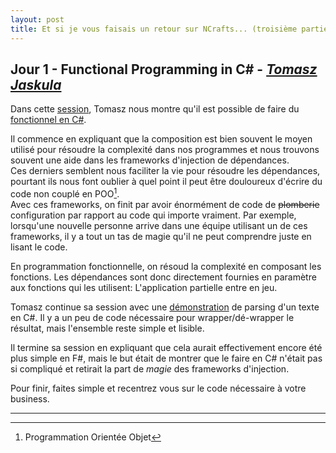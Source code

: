```yaml
---
layout: post
title: Et si je vous faisais un retour sur NCrafts... (troisième partie)
---
```


## Jour 1 - Functional Programming in C# - [*Tomasz Jaskula*][TomaszJaskula]

Dans cette [session][Slides], Tomasz nous montre qu'il est possible de faire du [fonctionnel en C#][Code].

Il commence en expliquant que la composition est bien souvent le moyen utilisé pour résoudre la complexité dans nos programmes et nous trouvons souvent une aide dans les frameworks d'injection de dépendances.  
Ces derniers semblent nous faciliter la vie pour résoudre les dépendances, pourtant ils nous font oublier à quel point il peut être douloureux d'écrire du code non couplé en POO[^1].  
Avec ces frameworks, on finit par avoir énormément de code de <s>plomberie</s> configuration par rapport au code qui importe vraiment. Par exemple, lorsqu'une nouvelle personne arrive dans une équipe utilisant un de ces frameworks, il y a tout un tas de magie qu'il ne peut comprendre juste en lisant le code.

En programmation fonctionnelle, on résoud la complexité en composant les fonctions. Les dépendances sont donc directement fournies en paramètre aux fonctions qui les utilisent: L'application partielle entre en jeu.

Tomasz continue sa session avec une [démonstration][Code] de parsing d'un texte en C#. Il y a un peu de code nécessaire pour wrapper/dé-wrapper le résultat, mais l'ensemble reste simple et lisible.

Il termine sa session en expliquant que cela aurait effectivement encore été plus simple en F#, mais le but était de montrer que le faire en C# n'était pas si compliqué et retirait la part de *magie* des frameworks d'injection.

Pour finir, faites simple et recentrez vous sur le code nécessaire à votre business.

---

[^1]: Programmation Orientée Objet

[TomaszJaskula]: https://twitter.com/tjaskula
[Code]: https://github.com/tjaskula/Talks/tree/master/FunctionalCSharp
[Slides]: http://fr.slideshare.net/tjaskula/functional-dependency-injection-in-f